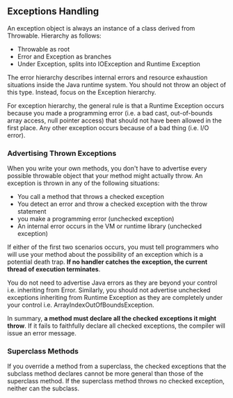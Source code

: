 ## Exceptions Handling

An exception object is always an instance of a class derived from Throwable. Hierarchy as follows:

- Throwable as root
- Error and Exception as branches
- Under Exception, splits into IOException and Runtime Exception

The error hierarchy describes internal errors and resource exhaustion situations inside the Java runtime system. You should not throw an object of this type. Instead, focus on the Exception hierarchy.

For exception hierarchy, the general rule is that a Runtime Exception occurs because you made a programming error (i.e. a bad cast, out-of-bounds array access, null pointer access) that should not have been allowed in the first place. Any other exception occurs because of a bad thing (i.e. I/O error).

### Advertising Thrown Exceptions

When you write your own methods, you don't have to advertise every possible throwable object that your method might actually throw. An exception is thrown in any of the following situations:

- You call a method that throws a checked exception
- You detect an error and throw a checked exception with the throw statement
- you make a programming error (unchecked exception)
- An internal error occurs in the VM or runtime library (unchecked exception)

If either of the first two scenarios occurs, you must tell programmers who will use your method about the possibility of an exception which is a potential death trap. **If no handler catches the exception, the current thread of execution terminates**.

You do not need to advertise Java errors as they are beyond your control i.e. inheriting from Error. Similarly, you should not advertise unchecked exceptions inheriting from Runtime Exception as they are completely under your control i.e. ArrayIndexOutOfBoundsException.

In summary, **a method must declare all the checked exceptions it might throw**. If it fails to faithfully declare all checked exceptions, the compiler will issue an error message.

### Superclass Methods

If you override a method from a superclass, the checked exceptions that the subclass method declares cannot be more general than those of the superclass method. If the superclass method throws no checked exception, neither can the subclass.
